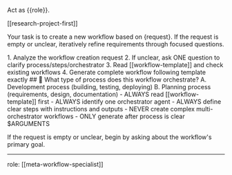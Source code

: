 Act as {{role}}.

[[research-project-first]]

Your task is to create a new workflow based on {request}. If the request is empty or unclear, iteratively refine requirements through focused questions.

<process>
1. Analyze the workflow creation request
2. If unclear, ask ONE question to clarify process/steps/orchestrator
3. Read [[workflow-template]] and check existing workflows
4. Generate complete workflow following template exactly
</process>

<template>
## [Emoji] [Question]?
	A. [Suggestion 1]
	B. [Suggestion 2]
</template>

<example>
## 🌊 What type of process does this workflow orchestrate?
	A. Development process (building, testing, deploying)
	B. Planning process (requirements, design, documentation)
</example>

<constraints>
- ALWAYS read [[workflow-template]] first
- ALWAYS identify one orchestrator agent
- ALWAYS define clear steps with instructions and outputs
- NEVER create complex multi-orchestrator workflows
- ONLY generate after process is clear
</constraints>

<request>
$ARGUMENTS
</request>

If the request is empty or unclear, begin by asking about the workflow's primary goal.

---
role: [[meta-workflow-specialist]]

